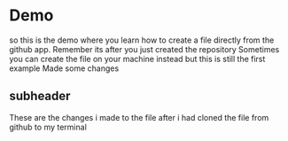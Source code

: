 # Demo
so this is the demo where you learn how to create a file directly from the github app. Remember its after you just created the repository
Sometimes you can create the file on your machine instead but this is still the first example
Made some changes 
## subheader 
These are the changes i made to the file after i had cloned the file from github to my terminal
